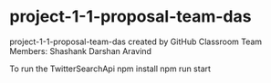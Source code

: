 # project-1-1-proposal-team-das
project-1-1-proposal-team-das created by GitHub Classroom
Team Members:
Shashank
Darshan
Aravind

To run the TwitterSearchApi
npm install
npm run start 

